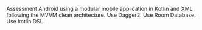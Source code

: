 Assessment Android using a modular mobile application in Kotlin and XML following the MVVM clean architecture.
Use Dagger2.
Use Room Database.
Use kotlin DSL.
